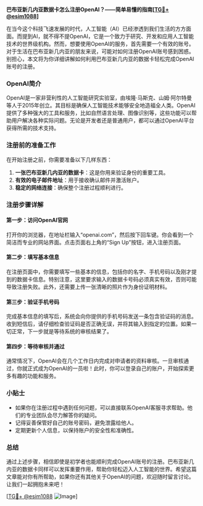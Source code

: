 **巴布亚新几内亚数据卡怎么注册OpenAI？——简单易懂的指南[[TG💪+ @esim1088](https://t.me/s/esim1088)]**

在当今这个科技飞速发展的时代，人工智能（AI）已经渗透到我们生活的方方面面。而提到AI，就不得不提OpenAI，它是一个致力于研究、开发和应用人工智能技术的世界级机构。然而，想要使用OpenAI的服务，首先需要一个有效的账号。对于生活在巴布亚新几内亚的朋友来说，可能对如何注册OpenAI账号感到困惑。别担心，本文将为你详细讲解如何利用巴布亚新几内亚的数据卡轻松完成OpenAI账号的注册。

### OpenAI简介

OpenAI是一家非营利性的人工智能研究实验室，由埃隆·马斯克、山姆·阿尔特曼等人于2015年创立。其目标是确保人工智能技术能够安全地造福全人类。OpenAI提供了多种强大的工具和服务，比如自然语言处理、图像识别等，这些功能可以帮助用户解决各种实际问题。无论是开发者还是普通用户，都可以通过OpenAI平台获得所需的技术支持。

### 注册前的准备工作

在开始注册之前，你需要准备以下几样东西：

1. **一张巴布亚新几内亚的数据卡**：这是你用来验证身份的重要工具。
2. **有效的电子邮件地址**：用于接收确认邮件并激活账户。
3. **稳定的网络连接**：确保整个注册过程顺利进行。

### 注册步骤详解

#### 第一步：访问OpenAI官网

打开你的浏览器，在地址栏输入“openai.com”，然后按下回车键。你会看到一个简洁而专业的网站界面。点击页面右上角的“Sign Up”按钮，进入注册页面。

#### 第二步：填写基本信息

在注册页面中，你需要填写一些基本的信息，包括你的名字、手机号码以及刚才提到的数据卡信息。特别注意，这里要求输入的数据卡号码必须真实有效，否则可能导致注册失败。此外，还需要上传一张清晰的照片作为身份证明材料。

#### 第三步：验证手机号码

完成基本信息的填写后，系统会向你提供的手机号码发送一条包含验证码的消息。收到短信后，请仔细检查验证码是否正确无误，并将其输入到指定的位置。如果一切正常，下一步就是等待系统的审核结果了。

#### 第四步：等待审核并通过

通常情况下，OpenAI会在几个工作日内完成对申请者的资料审核。一旦审核通过，你就正式成为OpenAI的一员啦！此时，你可以登录自己的账户，开始探索更多有趣的功能和服务。

### 小贴士

- 如果你在注册过程中遇到任何问题，可以直接联系OpenAI客服寻求帮助。他们的专业团队会尽力解答你的疑问。
- 记得妥善保管好自己的账号密码，避免泄露给他人。
- 定期更新个人信息，以保持账户的安全性和准确性。

### 总结

通过上述步骤，相信即使是初学者也能顺利完成OpenAI账号的注册。巴布亚新几内亚的数据卡同样可以发挥重要作用，帮助你轻松迈入人工智能的世界。希望这篇文章能对你有所帮助，如果你还有其他关于OpenAI的问题，欢迎随时留言讨论。让我们一起拥抱未来吧！

[[TG💪+ @esim1088](https://t.me/s/esim1088) ![Image](https://i.postimg.cc/4NQfJmqS/Snipaste-2025-05-13-00-14-12.png)]